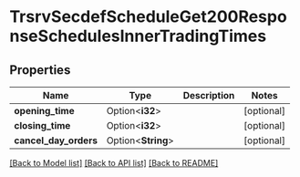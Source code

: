 # TrsrvSecdefScheduleGet200ResponseSchedulesInnerTradingTimes

## Properties

Name | Type | Description | Notes
------------ | ------------- | ------------- | -------------
**opening_time** | Option<**i32**> |  | [optional]
**closing_time** | Option<**i32**> |  | [optional]
**cancel_day_orders** | Option<**String**> |  | [optional]

[[Back to Model list]](../README.md#documentation-for-models) [[Back to API list]](../README.md#documentation-for-api-endpoints) [[Back to README]](../README.md)


